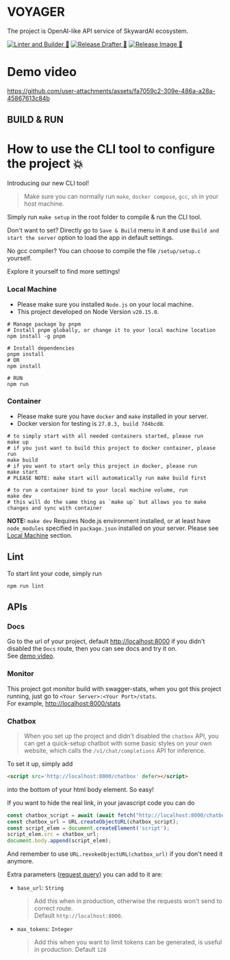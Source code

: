 # VOYAGER
The project is OpenAI-like API service of SkywardAI ecosystem.

[![Linter and Builder 🚀](https://github.com/SkywardAI/voyager/actions/workflows/linter-builder-checker.yml/badge.svg)](https://github.com/SkywardAI/voyager/actions/workflows/linter-builder-checker.yml)
[![Release Drafter 🚀](https://github.com/SkywardAI/voyager/actions/workflows/release-drafter.yml/badge.svg)](https://github.com/SkywardAI/voyager/actions/workflows/release-drafter.yml) 
[![Release Image 🚀](https://github.com/SkywardAI/voyager/actions/workflows/release-image.yml/badge.svg)](https://github.com/SkywardAI/voyager/actions/workflows/release-image.yml)

# Demo video

https://github.com/user-attachments/assets/fa7059c2-309e-486a-a28a-45867613c84b

## BUILD & RUN


# How to use the CLI tool to configure the project 💥
Introducing our new CLI tool!  
> Make sure you can normally run `make`, `docker compose`, `gcc`, `sh` in your host machine.  

Simply run `make setup` in the root folder to compile & run the CLI tool.  
  
Don't want to set? Directly go to `Save & Build` menu in it and use `Build and start the server` option to load the app in default settings.  
  
No gcc compiler? You can choose to compile the file `/setup/setup.c` yourself.
  
Explore it yourself to find more settings!


### Local Machine
* Please make sure you installed `Node.js` on your local machine.  
* This project developed on Node Version `v20.15.0`.  
  
```shell
# Manage package by pnpm
# Install pnpm globally, or change it to your local machine location
npm install -g pnpm

# Install dependencies
pnpm install
# OR
npm install

# RUN
npm run
```

### Container
* Please make sure you have `docker` and `make` installed in your server.  
* Docker version for testing is `27.0.3, build 7d4bcd8`.  
```shell
# to simply start with all needed containers started, please run
make up
# if you just want to build this project to docker container, please run
make build
# if you want to start only this project in docker, please run
make start
# PLEASE NOTE: make start will automatically run make build first

# to run a container bind to your local machine volume, run
make dev
# this will do the same thing as `make up` but allows you to make changes and sync with container
```
**NOTE:** `make dev` Requires Node.js environment installed, or at least have `node_modules` specified in `package.json` installed on your server. Please see [Local Machine](#local-machine) section.

## Lint
To start lint your code, simply run
```shell
npm run lint
```

## APIs

### Docs
Go to the url of your project, default [http://localhost:8000](http://localhost:8000) if you didn't disabled the `Docs` route, then you can see docs and try it on.  
See [demo video](#setup-and-api-usage-demo-video).

### Monitor
This project got monitor build with swagger-stats, when you got this project running, just go to `<Your Server>:<Your Port>/stats`.  
For example, [http://localhost:8000/stats](http://localhost:8000/stats)

### Chatbox
> When you set up the project and didn't disabled the `chatbox` API, you can get a quick-setup chatbot with some basic styles on your own website, which calls the `/v1/chat/completions` API for inference.  
  
To set it up, simply add  
```html
<script src='http://localhost:8000/chatbox' defer></script>
```
into the bottom of your html body element. So easy!  
  
If you want to hide the real link, in your javascript code you can do  
```js
const chatbox_script = await (await fetch("http://localhost:8000/chatbox")).blob();
const chatbox_url = URL.createObjectURL(chatbox_script);
const script_elem = document.createElement('script');
script_elem.src = chatbox_url;
document.body.append(script_elem);
```
And remember to use `URL.revokeObjectURL(chatbox_url)` if you don't need it anymore.  
  
Extra parameters ([request query](https://en.wikipedia.org/wiki/Query_string)) you can add to it are:
* `base_url`: `String`  
    > Add this when in production, otherwise the requests won't send to correct route.  
    > Default `http://localhost:8000`.
* `max_tokens`: `Integer`  
    > Add this when you want to limit tokens can be generated, is useful in production.
    > Default `128`
